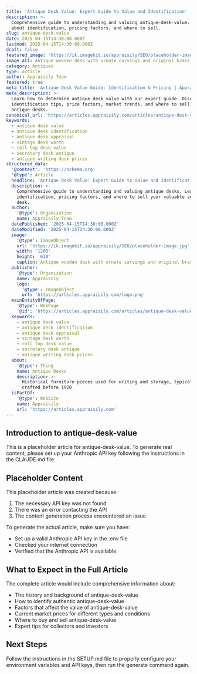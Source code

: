```yaml
---
title: 'Antique Desk Value: Expert Guide to Value and Identification'
description: >-
  Comprehensive guide to understanding and valuing antique-desk-value. Learn
  about identification, pricing factors, and where to sell.
slug: antique-desk-value
date: 2025-04-15T14:30:00.000Z
lastmod: 2025-04-15T14:30:00.000Z
draft: false
featured_image: 'https://ik.imagekit.io/appraisily/SEO/placeholder-image.jpg'
image_alt: Antique wooden desk with ornate carvings and original brass hardware
category: Antiques
type: article
author: Appraisily Team
featured: true
meta_title: 'Antique Desk Value Guide: Identification & Pricing | Appraisily'
meta_description: >-
  Learn how to determine antique desk value with our expert guide. Discover
  identification tips, price factors, market trends, and where to sell valuable
  antique desks.
canonical_url: 'https://articles.appraisily.com/articles/antique-desk-value'
keywords:
  - antique desk value
  - antique desk identification
  - antique desk appraisal
  - vintage desk worth
  - roll top desk value
  - secretary desk antique
  - antique writing desk prices
structured_data:
  '@context': 'https://schema.org'
  '@type': Article
  headline: 'Antique Desk Value: Expert Guide to Value and Identification'
  description: >-
    Comprehensive guide to understanding and valuing antique desks. Learn about
    identification, pricing factors, and where to sell your valuable antique
    desk.
  author:
    '@type': Organization
    name: Appraisily Team
  datePublished: '2025-04-15T14:30:00.000Z'
  dateModified: '2025-04-15T14:30:00.000Z'
  image:
    '@type': ImageObject
    url: 'https://ik.imagekit.io/appraisily/SEO/placeholder-image.jpg'
    width: '1200'
    height: '630'
    caption: Antique wooden desk with ornate carvings and original brass hardware
  publisher:
    '@type': Organization
    name: Appraisily
    logo:
      '@type': ImageObject
      url: 'https://articles.appraisily.com/logo.png'
  mainEntityOfPage:
    '@type': WebPage
    '@id': 'https://articles.appraisily.com/articles/antique-desk-value'
  keywords:
    - antique desk value
    - antique desk identification
    - antique desk appraisal
    - vintage desk worth
    - roll top desk value
    - secretary desk antique
    - antique writing desk prices
  about:
    '@type': Thing
    name: Antique Desks
    description: >-
      Historical furniture pieces used for writing and storage, typically
      crafted before 1920
  isPartOf:
    '@type': WebSite
    name: Appraisily
    url: 'https://articles.appraisily.com'
---
```


## Introduction to antique-desk-value

This is a placeholder article for antique-desk-value. To generate real content, please set up your Anthropic API key following the instructions in the CLAUDE.md file.

## Placeholder Content

This placeholder article was created because:

1. The necessary API key was not found
2. There was an error contacting the API
3. The content generation process encountered an issue

To generate the actual article, make sure you have:

- Set up a valid Anthropic API key in the .env file
- Checked your internet connection
- Verified that the Anthropic API is available

## What to Expect in the Full Article

The complete article would include comprehensive information about:

- The history and background of antique-desk-value
- How to identify authentic antique-desk-value
- Factors that affect the value of antique-desk-value
- Current market prices for different types and conditions
- Where to buy and sell antique-desk-value
- Expert tips for collectors and investors

## Next Steps

Follow the instructions in the SETUP.md file to properly configure your environment variables and API keys, then run the generate command again.
